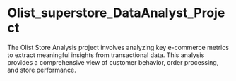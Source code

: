 # Olist_superstore_DataAnalyst_Project
The Olist Store Analysis project involves analyzing key e-commerce metrics to extract meaningful insights from transactional data. This analysis provides a comprehensive view of customer behavior, order processing, and store performance.
